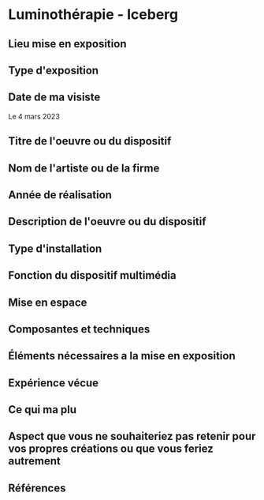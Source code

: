 # Luminothérapie - Iceberg

## Lieu mise en exposition

## Type d'exposition

## Date de ma visiste
Le 4 mars 2023
## Titre de l'oeuvre ou du dispositif

## Nom de l'artiste ou de la firme 

## Année de réalisation

## Description de l'oeuvre ou du dispositif

## Type d'installation 

## Fonction du dispositif multimédia

## Mise en espace 

## Composantes et techniques

## Éléments nécessaires a la mise en exposition

## Expérience vécue

## Ce qui ma plu 

## Aspect que vous ne souhaiteriez pas retenir pour vos propres créations ou que vous feriez autrement

## Références
